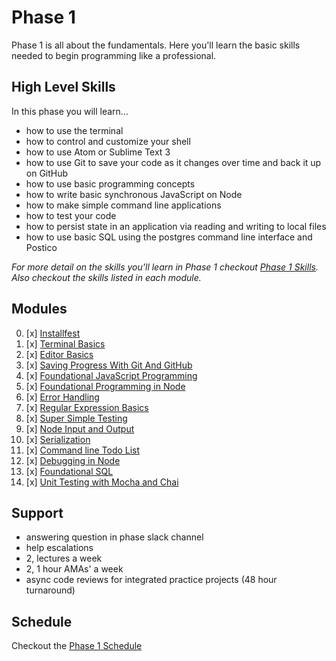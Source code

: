 # Phase 1

Phase 1 is all about the fundamentals. Here you'll learn the basic skills needed
to begin programming like a professional.


## High Level Skills

In this phase you will learn…

- how to use the terminal
- how to control and customize your shell
- how to use Atom or Sublime Text 3
- how to use Git to save your code as it changes over time and back it up on GitHub
- how to use basic programming concepts
- how to write basic synchronous JavaScript on Node
- how to make simple command line applications
- how to test your code
- how to persist state in an application via reading and writing to local files
- how to use basic SQL using the postgres command line interface and Postico

_For more detail on the skills you'll learn in Phase 1 checkout
[Phase 1 Skills](./skills.md). Also checkout the skills listed in each module._


## Modules

0. [x] [Installfest](../../modules/Installfest)
0. [x] [Terminal Basics](../../modules/Terminal-Basics)
0. [x] [Editor Basics](../../modules/Editor-Basics)
0. [x] [Saving Progress With Git And GitHub](../../modules/Saving-Progress-With-Git-And-GitHub)
0. [x] [Foundational JavaScript Programming](../../modules/Foundational-JavaScript-Programing)
0. [x] [Foundational Programming in Node](../../modules/Foundational-Programing-in-Node)
0. [x] [Error Handling](../../modules/Error-Handling)
0. [x] [Regular Expression Basics](../../modules/Regular-Expression-Basics)
0. [x] [Super Simple Testing](../../modules/Super-Simple-Testing)
0. [x] [Node Input and Output](../../modules/Node-Input-and-Output)
0. [x] [Serialization](../../modules/Serialization)
0. [x] [Command line Todo List](../../modules/Command-Line-Todo-List)
0. [x] [Debugging in Node](../../modules/Debugging-in-Node)
0. [x] [Foundational SQL](../../modules/Foundational-SQL)
0. [x] [Unit Testing with Mocha and Chai](../../modules/Unit-Testing-With-Mocha-And-Chai)

## Support

- answering question in phase slack channel
- help escalations
- 2, lectures a week
- 2, 1 hour AMAs' a week
- async code reviews for integrated practice projects (48 hour turnaround)


## Schedule

Checkout the [Phase 1 Schedule](./schedule.md)
